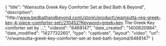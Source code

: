 {
    "title": "Wamsutta Greek Key Comforter Set at Bed Bath & Beyond",
    "description": "http:\/\/www.bedbathandbeyond.com\/store\/product\/wamsutta-reg-greek-key-4-piece-comforter-set\/210452?Keyword=greek+key The Greek Key comforter set by ...",
    "videoid": "6468147",
    "date_created": "1400620984",
    "date_modified": "1427732260",
    "type": "captivate",
    "layout": "video",
    "url": "\/v\/wamsutta-greek-key-comforter-set-at-bed-bath-beyond\/6468147"
}